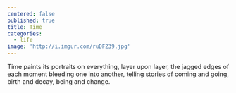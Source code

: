 ```yaml
---
centered: false
published: true
title: Time
categories:
  - life
image: 'http://i.imgur.com/ruDF239.jpg'
---
```

Time
paints its portraits
on everything,
layer upon layer,
the jagged edges
of each moment
bleeding one into another,
telling stories
of coming and going,
birth and decay,
being and change.
